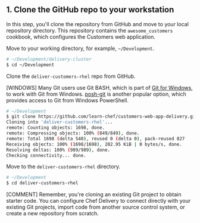 ## 1. Clone the GitHub repo to your workstation

In this step, you'll clone the repository from GitHub and move to your local repository directory. This repository contains the `awesome_customers` cookbook, which configures the Customers web application.

Move to your working directory, for example, <code class="file-path">~/Development</code>.

```bash
# ~/Development/delivery-cluster
$ cd ~/Development
```

Clone the `deliver-customers-rhel` repo from GitHub.

[WINDOWS] Many Git users use Git BASH, which is part of [Git for Windows](https://git-for-windows.github.io), to work with Git from Windows. [posh-git](https://github.com/dahlbyk/posh-git) is another popular option, which provides access to Git from Windows PowerShell.

```bash
# ~/Development
$ git clone https://github.com/learn-chef/customers-web-app-delivery.git
Cloning into 'deliver-customers-rhel'...
remote: Counting objects: 1698, done.
remote: Compressing objects: 100% (849/849), done.
remote: Total 1698 (delta 540), reused 0 (delta 0), pack-reused 827
Receiving objects: 100% (1698/1698), 202.95 KiB | 0 bytes/s, done.
Resolving deltas: 100% (989/989), done.
Checking connectivity... done.
```

Move to the <code class="file-path">deliver-customers-rhel</code> directory.

```bash
# ~/Development
$ cd deliver-customers-rhel
```

[COMMENT] Remember, you're cloning an existing Git project to obtain starter code. You can configure Chef Delivery to connect directly with your existing Git projects, import code from another source control system, or create a new repository from scratch.
